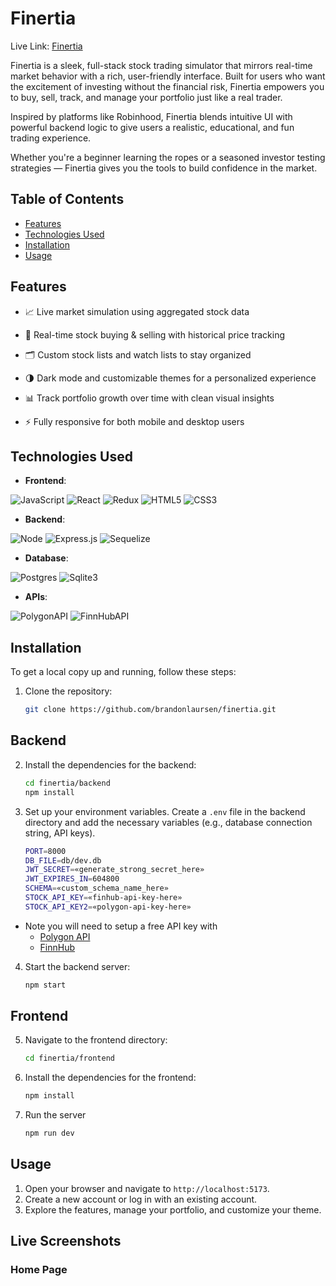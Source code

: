 # Finertia

Live Link: [Finertia](https://finertia.onrender.com/)

Finertia is a sleek, full-stack stock trading simulator that mirrors real-time market behavior with a rich, user-friendly interface. Built for users who want the excitement of investing without the financial risk, Finertia empowers you to buy, sell, track, and manage your portfolio just like a real trader.

Inspired by platforms like Robinhood, Finertia blends intuitive UI with powerful backend logic to give users a realistic, educational, and fun trading experience.

Whether you're a beginner learning the ropes or a seasoned investor testing strategies — Finertia gives you the tools to build confidence in the market.

## Table of Contents

- [Features](#features)
- [Technologies Used](#technologies-used)
- [Installation](#installation)
- [Usage](#usage)

## Features

- 📈 Live market simulation using aggregated stock data

- 💸 Real-time stock buying & selling with historical price tracking

- 🗂️ Custom stock lists and watch lists to stay organized

- 🌗 Dark mode and customizable themes for a personalized experience

- 📊 Track portfolio growth over time with clean visual insights

- ⚡ Fully responsive for both mobile and desktop users

## Technologies Used

- **Frontend**:

![JavaScript](https://img.shields.io/badge/javascript-%23323330.svg?style=for-the-badge&logo=javascript&logoColor=%23F7DF1E)
![React](https://img.shields.io/badge/react-%2320232a.svg?style=for-the-badge&logo=react&logoColor=%2361DAFB)
![Redux](https://img.shields.io/badge/redux-%23593d88.svg?style=for-the-badge&logo=redux&logoColor=white)
![HTML5](https://img.shields.io/badge/html5-%23E34F26.svg?style=for-the-badge&logo=html5&logoColor=white)
![CSS3](https://img.shields.io/badge/css3-%231572B6.svg?style=for-the-badge&logo=css3&logoColor=white)

- **Backend**:

![Node](https://img.shields.io/badge/node.js-339933?style=for-the-badge&logo=node.js&logoColor=white)
![Express.js](https://img.shields.io/badge/express.js-%23404d59.svg?style=for-the-badge&logo=express&logoColor=%2361DAFB)
![Sequelize](https://img.shields.io/badge/Sequelize-52B0E7?style=for-the-badge&logo=Sequelize&logoColor=white)

- **Database**:

![Postgres](https://img.shields.io/badge/postgres-%23316192.svg?style=for-the-badge&logo=postgresql&logoColor=white)
![Sqlite3](https://img.shields.io/badge/sqlite3-003B57?style=for-the-badge&logo=sqlite&logoColor=white)

- **APIs**:

![PolygonAPI](https://img.shields.io/badge/Polygon%20API-Act) ![FinnHubAPI](https://img.shields.io/badge/Finnhub%20API-Act)

## Installation

To get a local copy up and running, follow these steps:

1. Clone the repository:

   ```bash
   git clone https://github.com/brandonlaursen/finertia.git
   ```

## Backend

2. Install the dependencies for the backend:

   ```bash
   cd finertia/backend
   npm install
   ```

3. Set up your environment variables. Create a `.env` file in the backend directory and add the necessary variables (e.g., database connection string, API keys).
   ```bash
   PORT=8000
   DB_FILE=db/dev.db
   JWT_SECRET=«generate_strong_secret_here»
   JWT_EXPIRES_IN=604800
   SCHEMA=«custom_schema_name_here»
   STOCK_API_KEY=«finhub-api-key-here»
   STOCK_API_KEY2=«polygon-api-key-here»
    ```

- Note you will need to setup a free API key with
  - [Polygon API](https://polygon.io/)
  - [FinnHub](https://finnhub.io/)

4. Start the backend server:

   ```bash
   npm start
   ```

## Frontend

5. Navigate to the frontend directory:

   ```bash
   cd finertia/frontend
   ```

6. Install the dependencies for the frontend:

   ```bash
   npm install
   ```

7. Run the server
   ```bash
   npm run dev
   ```

## Usage

1. Open your browser and navigate to `http://localhost:5173`.
2. Create a new account or log in with an existing account.
3. Explore the features, manage your portfolio, and customize your theme.


## Live Screenshots

### Home Page
